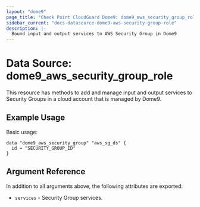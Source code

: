 ```yaml
---
layout: "dome9"
page_title: "Check Point CloudGuard Dome9: dome9_aws_security_group_role"
sidebar_current: "docs-datasource-dome9-aws-security-group-role"
description: |-
  Bound input and output services to AWS Security Group in Dome9
---
```


# Data Source: dome9_aws_security_group_role

This resource has methods to add and manage input and output services to Security Groups in a cloud account that is managed by Dome9.

## Example Usage

Basic usage:

```hcl
data "dome9_aws_security_group" "aws_sg_ds" {
  id = "SECURITY_GROUP_ID"
}

```

## Argument Reference
In addition to all arguments above, the following attributes are exported:

* `services` - Security Group services.

